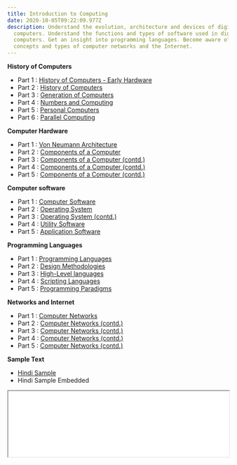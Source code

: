 ```yaml
---
title: Introduction to Computing
date: 2020-10-05T09:22:09.977Z
description: Understand the evolution, architecture and devices of digital
  computers. Understand the functions and types of software used in digital
  computers. Get an insight into programming languages. Become aware of the
  concepts and types of computer networks and the Internet.
---
```

**History of Computers**

* Part 1 : [History of Computers - Early Hardware](pdfs/Unit-1-Class-01.pdf)
* Part 2 : [History of Computers](pdfs/Unit-1-Class-02.pdf)
* Part 3 : [Generation of Computers](pdfs/Unit-1-Class-03.pdf)
* Part 4 : [Numbers and Computing](pdfs/Unit-1-Class-04.pdf)
* Part 5 : [Personal Computers](pdfs/Unit-1-Class-05.pdf)
* Part 6 : [Parallel Computing](pdfs/Unit-1-Class-06.pdf)

**Computer Hardware**

* Part 1 : [Von Neumann Architecture](pdfs/Unit-2-Class-01.pdf)
* Part 2 : [Components of a Computer](pdfs/Unit-2-Class-02.pdf)
* Part 3 : [Components of a Computer (contd.)](pdfs/Unit-2-Class-03.pdf)
* Part 4 : [Components of a Computer (contd.)](pdfs/Unit-2-Class-04.pdf)
* Part 5 : [Components of a Computer (contd.)](pdfs/Unit-2-Class-05a.pdf)

**Computer software**

* Part 1 : [Computer Software](pdfs/Unit-3-Class-01.pdf)
* Part 2 : [Operating System](pdfs/Unit-3-Class-02.pdf)
* Part 3 : [Operating System (contd.)](pdfs/Unit-3-Class-03.pdf)
* Part 4 : [Utility Software](pdfs/Unit-3-Class-04.pdf)
* Part 5 : [Application Software](pdfs/Unit-3-Class-05a.pdf)

**Programming Languages**

* Part 1 : [Programming Languages](pdfs/Unit-4-Class-01.pdf)
* Part 2 : [Design Methodologies](pdfs/Unit-4-Class-02.pdf)
* Part 3 : [High-Level languages](pdfs/Unit-4-Class-03.pdf)
* Part 4 : [Scripting Languages](pdfs/Unit-4-Class-04.pdf)
* Part 5 : [Programming Paradigms](pdfs/Unit-4-Class-05.pdf)

**Networks and Internet**

* Part 1 : [Computer Networks](pdfs/Unit-5-Class-01.pdf)
* Part 2 : [Computer Networks (contd.)](pdfs/Unit-5-Class-02.pdf)
* Part 3 : [Computer Networks (contd.)](pdfs/Unit-5-Class-03.pdf) 
* Part 4 : [Computer Networks (contd.)](pdfs/Unit-5-Class-04.pdf)
* Part 5 : [Computer Networks (contd.)](pdfs/Unit-5-Class-05.pdf)

**Sample Text**

* [Hindi Sample](pdfs/36_wide_layout_new.pdf)
* Hindi Sample Embedded
<iframe src="/pdfs/36_wide_layout_new.pdf" width="100%" />
* The End